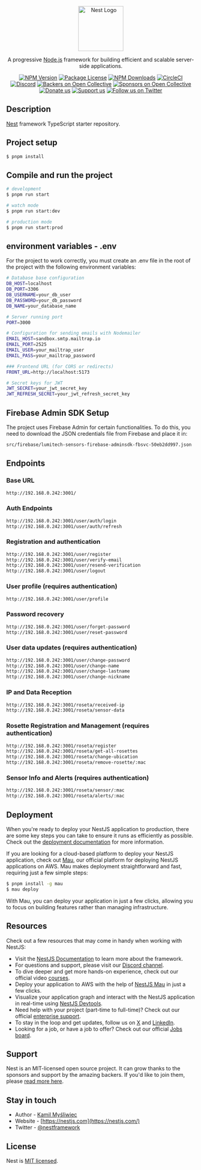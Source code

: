 <p align="center">
  <a href="http://nestjs.com/" target="blank"><img src="https://nestjs.com/img/logo-small.svg" width="120" alt="Nest Logo" /></a>
</p>

[circleci-image]: https://img.shields.io/circleci/build/github/nestjs/nest/master?token=abc123def456
[circleci-url]: https://circleci.com/gh/nestjs/nest

  <p align="center">A progressive <a href="http://nodejs.org" target="_blank">Node.js</a> framework for building efficient and scalable server-side applications.</p>
    <p align="center">
<a href="https://www.npmjs.com/~nestjscore" target="_blank"><img src="https://img.shields.io/npm/v/@nestjs/core.svg" alt="NPM Version" /></a>
<a href="https://www.npmjs.com/~nestjscore" target="_blank"><img src="https://img.shields.io/npm/l/@nestjs/core.svg" alt="Package License" /></a>
<a href="https://www.npmjs.com/~nestjscore" target="_blank"><img src="https://img.shields.io/npm/dm/@nestjs/common.svg" alt="NPM Downloads" /></a>
<a href="https://circleci.com/gh/nestjs/nest" target="_blank"><img src="https://img.shields.io/circleci/build/github/nestjs/nest/master" alt="CircleCI" /></a>
<a href="https://discord.gg/G7Qnnhy" target="_blank"><img src="https://img.shields.io/badge/discord-online-brightgreen.svg" alt="Discord"/></a>
<a href="https://opencollective.com/nest#backer" target="_blank"><img src="https://opencollective.com/nest/backers/badge.svg" alt="Backers on Open Collective" /></a>
<a href="https://opencollective.com/nest#sponsor" target="_blank"><img src="https://opencollective.com/nest/sponsors/badge.svg" alt="Sponsors on Open Collective" /></a>
  <a href="https://paypal.me/kamilmysliwiec" target="_blank"><img src="https://img.shields.io/badge/Donate-PayPal-ff3f59.svg" alt="Donate us"/></a>
    <a href="https://opencollective.com/nest#sponsor"  target="_blank"><img src="https://img.shields.io/badge/Support%20us-Open%20Collective-41B883.svg" alt="Support us"></a>
  <a href="https://twitter.com/nestframework" target="_blank"><img src="https://img.shields.io/twitter/follow/nestframework.svg?style=social&label=Follow" alt="Follow us on Twitter"></a>
</p>
  <!--[![Backers on Open Collective](https://opencollective.com/nest/backers/badge.svg)](https://opencollective.com/nest#backer)
  [![Sponsors on Open Collective](https://opencollective.com/nest/sponsors/badge.svg)](https://opencollective.com/nest#sponsor)-->

## Description

[Nest](https://github.com/nestjs/nest) framework TypeScript starter repository.

## Project setup

```bash
$ pnpm install
```

## Compile and run the project

```bash
# development
$ pnpm run start

# watch mode
$ pnpm run start:dev

# production mode
$ pnpm run start:prod
```
## environment variables - .env

For the project to work correctly, you must create an .env file in the root of the project with the following environment variables:
```bash
# Database base configuration
DB_HOST=localhost
DB_PORT=3306
DB_USERNAME=your_db_user
DB_PASSWORD=your_db_password
DB_NAME=your_database_name

# Server running port
PORT=3000

# Configuration for sending emails with Nodemailer
EMAIL_HOST=sandbox.smtp.mailtrap.io
EMAIL_PORT=2525
EMAIL_USER=your_mailtrap_user
EMAIL_PASS=your_mailtrap_password

### Frontend URL (for CORS or redirects)
FRONT_URL=http://localhost:5173

# Secret keys for JWT
JWT_SECRET=your_jwt_secret_key
JWT_REFRESH_SECRET=your_jwt_refresh_secret_key
```

## Firebase Admin SDK Setup

The project uses Firebase Admin for certain functionalities. To do this, you need to download the JSON credentials file from Firebase and place it in:
```bash
src/firebase/lumitech-sensors-firebase-adminsdk-fbsvc-50eb2dd997.json
```
## Endpoints
### Base URL
```bash
http://192.168.0.242:3001/
```


### Auth Endpoints
```bash
http://192.168.0.242:3001/user/auth/login
http://192.168.0.242:3001/user/auth/refresh
```

### Registration and authentication
```bash
http://192.168.0.242:3001/user/register
http://192.168.0.242:3001/user/verify-email
http://192.168.0.242:3001/user/resend-verification
http://192.168.0.242:3001/user/logout
```

### User profile (requires authentication)
```bash
http://192.168.0.242:3001/user/profile
```

### Password recovery
```bash
http://192.168.0.242:3001/user/forget-password
http://192.168.0.242:3001/user/reset-password
```

### User data updates (requires authentication)
```bash
http://192.168.0.242:3001/user/change-password
http://192.168.0.242:3001/user/change-name
http://192.168.0.242:3001/user/change-lastname
http://192.168.0.242:3001/user/change-nickname
```

### IP and Data Reception
```bash
http://192.168.0.242:3001/roseta/received-ip  
http://192.168.0.242:3001/roseta/sensor-data
```

### Rosette Registration and Management (requires authentication)
```bash
http://192.168.0.242:3001/roseta/register  
http://192.168.0.242:3001/roseta/get-all-rosettes  
http://192.168.0.242:3001/roseta/change-ubication  
http://192.168.0.242:3001/roseta/remove-rosette/:mac
```


### Sensor Info and Alerts (requires authentication)
```bash
http://192.168.0.242:3001/roseta/sensor/:mac  
http://192.168.0.242:3001/roseta/alerts/:mac
```

## Deployment

When you're ready to deploy your NestJS application to production, there are some key steps you can take to ensure it runs as efficiently as possible. Check out the [deployment documentation](https://docs.nestjs.com/deployment) for more information.

If you are looking for a cloud-based platform to deploy your NestJS application, check out [Mau](https://mau.nestjs.com), our official platform for deploying NestJS applications on AWS. Mau makes deployment straightforward and fast, requiring just a few simple steps:

```bash
$ pnpm install -g mau
$ mau deploy
```

With Mau, you can deploy your application in just a few clicks, allowing you to focus on building features rather than managing infrastructure.

## Resources

Check out a few resources that may come in handy when working with NestJS:

- Visit the [NestJS Documentation](https://docs.nestjs.com) to learn more about the framework.
- For questions and support, please visit our [Discord channel](https://discord.gg/G7Qnnhy).
- To dive deeper and get more hands-on experience, check out our official video [courses](https://courses.nestjs.com/).
- Deploy your application to AWS with the help of [NestJS Mau](https://mau.nestjs.com) in just a few clicks.
- Visualize your application graph and interact with the NestJS application in real-time using [NestJS Devtools](https://devtools.nestjs.com).
- Need help with your project (part-time to full-time)? Check out our official [enterprise support](https://enterprise.nestjs.com).
- To stay in the loop and get updates, follow us on [X](https://x.com/nestframework) and [LinkedIn](https://linkedin.com/company/nestjs).
- Looking for a job, or have a job to offer? Check out our official [Jobs board](https://jobs.nestjs.com).

## Support

Nest is an MIT-licensed open source project. It can grow thanks to the sponsors and support by the amazing backers. If you'd like to join them, please [read more here](https://docs.nestjs.com/support).

## Stay in touch

- Author - [Kamil Myśliwiec](https://twitter.com/kammysliwiec)
- Website - [https://nestjs.com](https://nestjs.com/)
- Twitter - [@nestframework](https://twitter.com/nestframework)

## License

Nest is [MIT licensed](https://github.com/nestjs/nest/blob/master/LICENSE).

